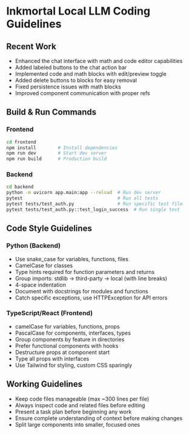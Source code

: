 # Inkmortal Local LLM Coding Guidelines

## Recent Work
- Enhanced the chat interface with math and code editor capabilities
- Added labeled buttons to the chat action bar
- Implemented code and math blocks with edit/preview toggle
- Added delete buttons to blocks for easy removal
- Fixed persistence issues with math blocks
- Improved component communication with proper refs

## Build & Run Commands

### Frontend
```bash
cd frontend
npm install        # Install dependencies
npm run dev        # Start dev server
npm run build      # Production build
```

### Backend
```bash
cd backend
python -m uvicorn app.main:app --reload  # Run dev server
pytest                                   # Run all tests
pytest tests/test_auth.py                # Run specific test file
pytest tests/test_auth.py::test_login_success  # Run single test
```

## Code Style Guidelines

### Python (Backend)
- Use snake_case for variables, functions, files
- CamelCase for classes
- Type hints required for function parameters and returns
- Group imports: stdlib → third-party → local (with line breaks)
- 4-space indentation
- Document with docstrings for modules and functions
- Catch specific exceptions, use HTTPException for API errors

### TypeScript/React (Frontend)
- camelCase for variables, functions, props
- PascalCase for components, interfaces, types
- Group components by feature in directories
- Prefer functional components with hooks
- Destructure props at component start
- Type all props with interfaces
- Use Tailwind for styling, custom CSS sparingly

## Working Guidelines
- Keep code files manageable (max ~300 lines per file)
- Always inspect code and related files before editing
- Present a task plan before beginning any work
- Ensure complete understanding of context before making changes
- Split large components into smaller, focused ones